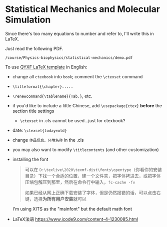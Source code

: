 # Statistical Mechanics and Molecular Simulation

Since there's too many equations to number and refer to, I'll write this in LaTeX.

Just read the following PDF.



```pdf
/course/Physics-biophysics/statistical-mechanics/demo.pdf
```



To use [QYXF LaTeX template](https://gitee.com/qyxf/qyxf-book) in English:

- change all `ctexbook` into `book`; comment the `\ctexset` command

- `\titleformat{\chapter}.....`

- `\renewcommand{\tablename}{Tab.}`, etc.

- if you'd like to include a little Chinese, add `\usepackage{ctex}` **before** the section title settings
  - `\ctexset` in .cls cannot be used...just for ctexbook?
  
- date: `\ctexset{today=old}`

- change `作品信息、环境名称` in the .cls

- you may also want to modify `\titlecontents` (and other customization)

- installing the font

  > 可以在 `D:\texlive\2020\texmf-dist\fonts\opentype`（你看你的安装目录）下找一个合适的位置，建一个文件夹，把字体拷进去，或把字体压缩包解压到那里，然后在命令行中输入，`fc-cache -fv`
  >
  > 如果已经从网上正确下载安装了字体，但是仍然报错的话，可以点击右键，选择**为所有用户安装**就可以

  I'm using XITS as the "mainfont" but the default math font

- LaTeX法语 https://www.icode9.com/content-4-1230085.html

